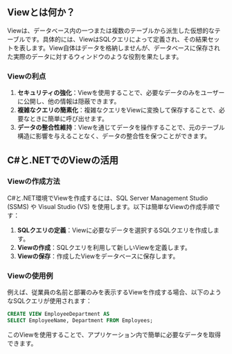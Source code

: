 ## Viewとは何か？
Viewは、データベース内の一つまたは複数のテーブルから派生した仮想的なテーブルです。具体的には、ViewはSQLクエリによって定義され、その結果セットを表します。View自体はデータを格納しませんが、データベースに保存された実際のデータに対するウィンドウのような役割を果たします。

### Viewの利点
1. **セキュリティの強化**：Viewを使用することで、必要なデータのみをユーザーに公開し、他の情報は隠蔽できます。
2. **複雑なクエリの簡素化**：複雑なクエリをViewに変換して保存することで、必要なときに簡単に呼び出せます。
3. **データの整合性維持**：Viewを通じてデータを操作することで、元のテーブル構造に影響を与えることなく、データの整合性を保つことができます。

## C#と.NETでのViewの活用
### Viewの作成方法
C#と.NET環境でViewを作成するには、SQL Server Management Studio (SSMS) や Visual Studio (VS) を使用します。以下は簡単なViewの作成手順です：
1. **SQLクエリの定義**：Viewに必要なデータを選択するSQLクエリを作成します。
2. **Viewの作成**：SQLクエリを利用して新しいViewを定義します。
3. **Viewの保存**：作成したViewをデータベースに保存します。

### Viewの使用例
例えば、従業員の名前と部署のみを表示するViewを作成する場合、以下のようなSQLクエリが使用されます：
```sql
CREATE VIEW EmployeeDepartment AS
SELECT EmployeeName, Department FROM Employees;
```
このViewを使用することで、アプリケーション内で簡単に必要なデータを取得できます。